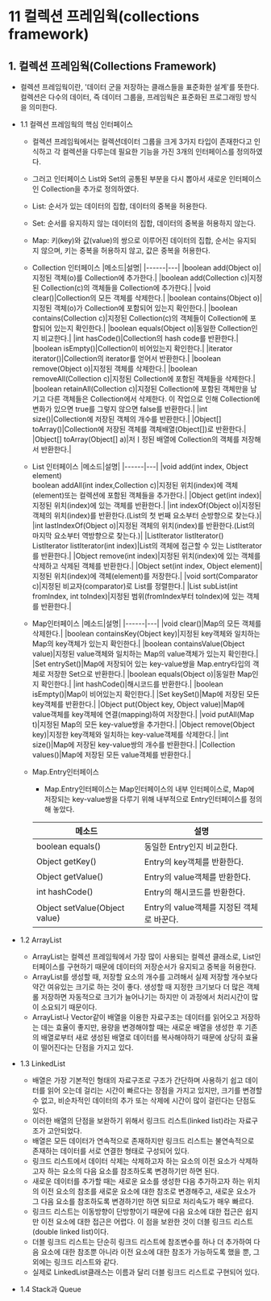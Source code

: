 # 11 컬렉션 프레임웍(collections framework)

## 1. 컬렉션 프레임웍(Collections Framework)
+ 컬렉션 프레임웍이란, '데이터 군을 저장하는 클래스들을 표준화한 설계'를 뜻한다. 컬렉션은 다수의 데이터, 즉 데이터 그룹을, 프레임웍은 표준화된 프로그래밍 방식을 의미한다.

+ 1.1 컬렉션 프레임웍의 핵심 인터페이스
  + 컬렉션 프레임웍에서는 컬렉션데이터 그룹을 크게 3가지 타입이 존재한다고 인식하고 각 컬렉션을 다루는데 필요한 기능을 가진 3개의 인터페이스를 정의하였다.
  + 그러고 인터페이스 List와 Set의 공통된 부분을 다시 뽑아서 새로운 인터페이스인 Collection을 추가로 정의하였다.
  + List: 순서가 있는 데이터의 집합, 데이터의 중복을 허용한다.
  + Set: 순서를 유지하지 않는 데이터의 집합, 데이터의 중복을 허용하지 않는다.
  + Map: 키(key)와 값(value)의 쌍으로 이루어진 데이터의 집합, 순서는 유지되지 않으며, 키는 중복을 허용하지 않고, 값은 중복을 허용한다.
  + Collection 인터페이스
    |메소드|설명|
    |------|---|
    |boolean add(Object o)|지정된 객체(o)를 Collection에 추가한다.|
    |boolean add(Collection c)|지정된 Collection(c)의 객체들을 Collection에 추가한다.|
    |void clear()|Collection의 모든 객체를 삭제한다.|
    |boolean contains(Object o)|지정된 객체(o)가 Collection에 포함되어 있는지 확인한다.|
    |boolean contains(Collection c)|지정된 Collection(c)의 객체들이 Collection에 포함되어 있는지 확인한다.|
    |boolean equals(Object o)|동일한 Collection인지 비교한다.|
    |int hasCode()|Collection의 hash code를 반환한다.|
    |boolean isEmpty()|Collection이 비어있는지 확인한다.|
    |iterator iterator()|Collection의 iterator를 얻어서 반환한다.|
    |boolean remove(Object o)|지정된 객체를 삭제한다.|
    |boolean removeAll(Collection c)|지정된 Collection에 포함된 객체들을 삭제한다.|
    |boolean retainAll(Collection c)|지정된 Collection에 포함된 객체만을 남기고 다른 객체들은 Collection에서 삭제한다. 이 작업으로 인해 Collection에 변화가 있으면 true를 그렇지 않으면 false를 반환한다.|
    |int size()|Collection에 저장된 객체의 개수를 반환한다.|
    |Object[] toArray()|Collection에 저장된 객체를 객체배열(Object[])로 반환한다.|
    |Object[] toArray(Object[] a)|저ㅣ정된 배열에 Collection의 객체를 저장해서 반환한다.|
    
  
  + List 인터페이스
    |메소드|설명|
    |------|---|
    |void add(int index, Object element)<br>boolean addAll(int index,Collection c)|지정된 위치(index)에 객체(element)또는 컬렉션에 포함된 객체들을 추가한다.|
    |Object get(int index)|지정된 위치(index)에 있는 객체를 반환한다.|
    |int indexOf(Object o)|지정된 객체의 위치(index)를 반환한다.(List의 첫 번째 요소부터 순방향으로 찾는다.)|
    |int lastIndexOf(Object o)|지정된 객체의 위치(index)를 반환한다.(List의 마지막 요소부터 역방향으로 찾는다.)|
    |ListIterator listIterator()<br>ListIterator listIterator(int index)|List의 객체에 접근할 수 있는 ListIterator를 반환한다.|
    |Object remove(int index)|지정된 위치(index)에 있는 객체를 삭제하고 삭제된 객체를 반환한다.|
    |Object set(int index, Object element)|지정된 위치(index)에 객체(element)를 저장한다.|
    |void sort(Comparator c)|지정된 비교자(comparator)로 List를 정렬한다.|
    |List subList(int fromIndex, int toIndex)|지정된 범위(fromIndex부터 toIndex)에 있는 객체를 반환한다.|

  + Map인터페이스
    |메소드|설명|
    |------|---|
    |void clear()|Map의 모든 객체를 삭제한다.|
    |boolean containsKey(Object key)|지정된 key객체와 일치하는 Map의 key객체가 있는지 확인한다.|
    |boolean containsValue(Object value)|지정된 value객체와 일치하는 Map의 value객체가 있는지 확인한다.|
    |Set entrySet()|Map에 저장되어 있는 key-value쌍을 Map.entry타입의 객체로 저장한 Set으로 반환한다.|
    |boolean equals(Object o)|동일한 Map인지 확인한다.|
    |int hashCode()|해시코드를 반환한다.|
    |boolean isEmpty()|Map이 비어있는지 확인한다.|
    |Set keySet()|Map에 저장된 모든 key객체를 반환한다.|
    |Object put(Object key, Object value)|Map에 value객체를 key객체에 연결(mapping)하여 저장한다.|
    |void putAll(Map t)|지정된 Map의 모든 key-value쌍을 추가한다.|
    |Object remove(Object key)|지정한 key객체와 일치하는 key-value객체를 삭제한다.|
    |int size()|Map에 저장된 key-value쌍의 개수를 반환한다.|
    |Collection values()|Map에 저장된 모든 value객체를 반환한다.|

  + Map.Entry인터페이스
    + Map.Entry인터페이스는 Map인터페이스의 내부 인터페이스로, Map에 저장되는 key-value쌍을 다루기 위해 내부적으로 Entry인터페이스를 정의해 놓았다.
    
    |메소드|설명|
    |------|---|
    |boolean equals()|동일한 Entry인지 비교한다.|
    |Object getKey()|Entry의 key객체를 반환한다.|
    |Object getValue()|Entry의 value객체를 반환한다.|
    |int hashCode()|Entry의 해시코드를 반환한다.|
    |Object setValue(Object value)|Entry의 value객체를 지정된 객체로 바꾼다.|

+ 1.2 ArrayList
  + ArrayList는 컬렉션 프레임웍에서 가장 많이 사용되는 컬렉션 클래소로, List인터페이스를 구현하기 때문에 데이터의 저장순서가 유지되고 중복을 허용한다.
  + ArrayList를 생성할 때, 저장할 요소의 개수를 고려해서 실제 저장할 개수보다 약간 여유있는 크기로 하는 것이 좋다. 생성할 때 지정한 크기보다 더 많은 객체롤 저장하면 자동적으로 크기가 늘어나기는 하지만 이 과정에서 처리시간이 많이 소요되기 때문이다.
  + ArrayList나 Vector같이 배열을 이용한 자료구조는 데이터를 읽어오고 저장하는 데는 효율이 좋지만, 용량을 변경해야할 때는 새로운 배열을 생성한 후 기존의 배열로부터 새로 생성된 배열로 데이터를 복사해야하기 때문에 상당히 효율이 떨어진다는 단점을 가지고 있다.

+ 1.3 LinkedList
  + 배열은 가장 기본적인 형태의 자료구조로 구조가 간단하며 사용하기 쉽고 데이터를 읽어 오는데 걸리는 시간이 빠르다는 장점을 가지고 있지만, 크기를 변경할 수 없고, 비순차적인 데이터의 추가 또는 삭제에 시간이 많이 걸린다는 단점도 있다.
  + 이러한 배열의 단점을 보완하기 위해서 링크드 리스트(linked list)라는 자료구조가 고안되었다.
  + 배열은 모든 데이터가 연속적으로 존재하지만 링크드 리스트는 불연속적으로 존재하는 데이터를 서로 연결한 형태로 구성되어 있다.
  + 링크드 리스트에서 데이터 삭제는 삭제하고자 하는 요소의 이전 요소가 삭제하고자 하는 요소의 다음 요소를 참조하도록 변경하기만 하면 된다.
  + 새로운 데이터를 추가할 때는 새로운 요소를 생성한 다음 추가하고자 하는 위치의 이전 요소의 참조를 새로운 요소에 대한 참조로 변경해주고, 새로운 요소가 그 다음 요소를 참조하도록 변경하기만 하면 되므로 처리속도가 매우 빠르다.
  + 링크드 리스트는 이동방향이 단방향이기 때문에 다음 요소에 대한 접근은 쉽지만 이전 요소에 대한 접근은 어렵다. 이 점을 보완한 것이 더블 링크드 리스트(double linked list)이다.
  + 더블 링크드 리스트는 단순히 링크드 리스트에 참조변수를 하나 더 추가하여 다음 요소에 대한 참조뿐 아니라 이전 요소에 대한 참조가 가능하도록 했을 뿐, 그 외에는 링크드 리스트와 같다.
  + 실제로 LinkedList클래스는 이름과 달리 더블 링크드 리스트로 구현되어 있다.

+ 1.4 Stack과 Queue
